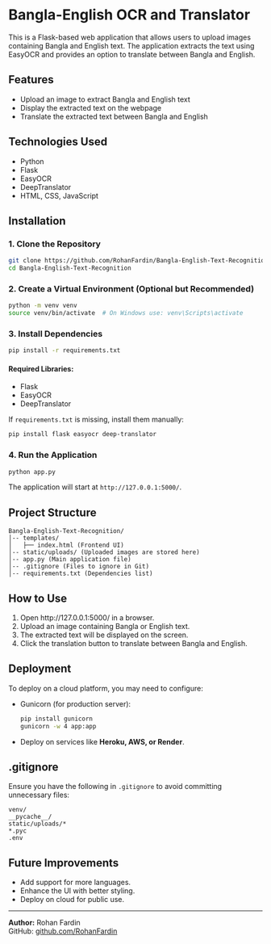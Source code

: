 # Bangla-English OCR and Translator

This is a Flask-based web application that allows users to upload images containing Bangla and English text. The application extracts the text using EasyOCR and provides an option to translate between Bangla and English.

## Features

- Upload an image to extract Bangla and English text
- Display the extracted text on the webpage
- Translate the extracted text between Bangla and English

## Technologies Used

- Python
- Flask
- EasyOCR
- DeepTranslator
- HTML, CSS, JavaScript

## Installation

### 1. Clone the Repository

```sh
git clone https://github.com/RohanFardin/Bangla-English-Text-Recognition.git
cd Bangla-English-Text-Recognition
```

### 2. Create a Virtual Environment (Optional but Recommended)

```sh
python -m venv venv
source venv/bin/activate  # On Windows use: venv\Scripts\activate
```

### 3. Install Dependencies

```sh
pip install -r requirements.txt
```

#### Required Libraries:

- Flask
- EasyOCR
- DeepTranslator

If `requirements.txt` is missing, install them manually:

```sh
pip install flask easyocr deep-translator
```

### 4. Run the Application

```sh
python app.py
```

The application will start at `http://127.0.0.1:5000/`.

## Project Structure

```
Bangla-English-Text-Recognition/
│-- templates/
│   ├── index.html (Frontend UI)
│-- static/uploads/ (Uploaded images are stored here)
│-- app.py (Main application file)
│-- .gitignore (Files to ignore in Git)
│-- requirements.txt (Dependencies list)
```

## How to Use

1. Open http\://127.0.0.1:5000/ in a browser.
2. Upload an image containing Bangla or English text.
3. The extracted text will be displayed on the screen.
4. Click the translation button to translate between Bangla and English.

## Deployment

To deploy on a cloud platform, you may need to configure:

- Gunicorn (for production server):
  ```sh
  pip install gunicorn
  gunicorn -w 4 app:app
  ```
- Deploy on services like **Heroku, AWS, or Render**.

## .gitignore

Ensure you have the following in `.gitignore` to avoid committing unnecessary files:

```
venv/
__pycache__/
static/uploads/*
*.pyc
.env
```

## Future Improvements

- Add support for more languages.
- Enhance the UI with better styling.
- Deploy on cloud for public use.

---

**Author:** Rohan Fardin\
GitHub: [github.com/RohanFardin](https://github.com/RohanFardin)

